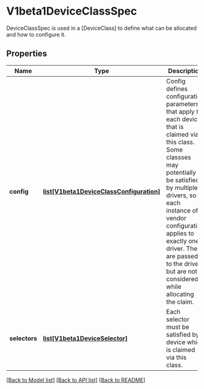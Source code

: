 # V1beta1DeviceClassSpec

DeviceClassSpec is used in a [DeviceClass] to define what can be allocated and how to configure it.

## Properties
Name | Type | Description | Notes
------------ | ------------- | ------------- | -------------
**config** | [**list[V1beta1DeviceClassConfiguration]**](V1beta1DeviceClassConfiguration.md) | Config defines configuration parameters that apply to each device that is claimed via this class. Some classses may potentially be satisfied by multiple drivers, so each instance of a vendor configuration applies to exactly one driver.  They are passed to the driver, but are not considered while allocating the claim. | [optional] 
**selectors** | [**list[V1beta1DeviceSelector]**](V1beta1DeviceSelector.md) | Each selector must be satisfied by a device which is claimed via this class. | [optional] 

[[Back to Model list]](../README.md#documentation-for-models) [[Back to API list]](../README.md#documentation-for-api-endpoints) [[Back to README]](../README.md)



